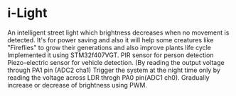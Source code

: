 # i-Light
An intelligent street light which brightness decreases when no movement is detected. It's for power saving and also it will help some creatures like "Fireflies" to grow their generations and also improve plants life cycle
Implemented it using STM32f407VGT.
PIR sensor for person detection
Piezo-electric sensor for vehicle detection. (By reading the output voltage through PA1 pin (ADC2 cha1)
Trigger the system at the night time only by reading the voltage across LDR throgh PA0 pin(ADC1 ch0).
Gradually increase or decrease of brightness using PWM.
